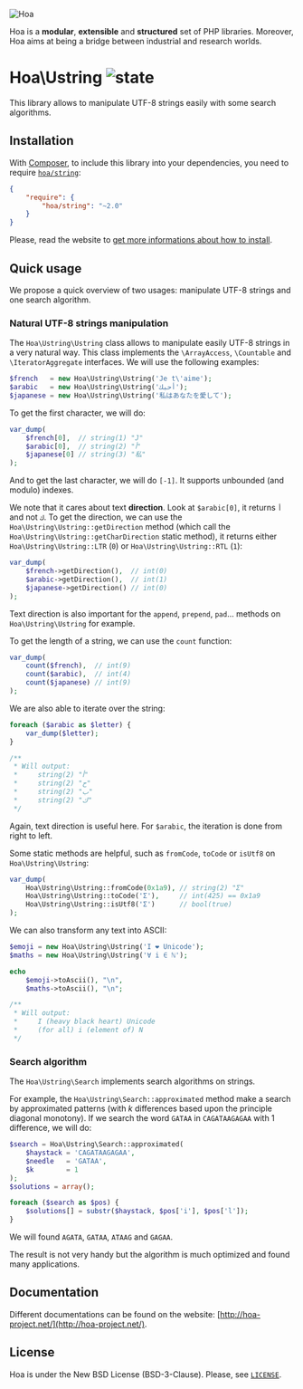 ![Hoa](http://static.hoa-project.net/Image/Hoa_small.png)

Hoa is a **modular**, **extensible** and **structured** set of PHP libraries.
Moreover, Hoa aims at being a bridge between industrial and research worlds.

# Hoa\Ustring ![state](http://central.hoa-project.net/State/Ustring)

This library allows to manipulate UTF-8 strings easily with some search
algorithms.

## Installation

With [Composer](http://getcomposer.org/), to include this library into your
dependencies, you need to require
[`hoa/string`](https://packagist.org/packages/hoa/string):

```json
{
    "require": {
        "hoa/string": "~2.0"
    }
}
```

Please, read the website to [get more informations about how to
install](http://hoa-project.net/Source.html).

## Quick usage

We propose a quick overview of two usages: manipulate UTF-8 strings and one
search algorithm.

### Natural UTF-8 strings manipulation

The `Hoa\Ustring\Ustring` class allows to manipulate easily UTF-8 strings in a
very natural way. This class implements the `\ArrayAccess`, `\Countable` and
`\IteratorAggregate` interfaces. We will use the following examples:

```php
$french   = new Hoa\Ustring\Ustring('Je t\'aime');
$arabic   = new Hoa\Ustring\Ustring('أحبك');
$japanese = new Hoa\Ustring\Ustring('私はあなたを愛して');
```

To get the first character, we will do:

```php
var_dump(
    $french[0],  // string(1) "J"
    $arabic[0],  // string(2) "أ"
    $japanese[0] // string(3) "私"
);
```

And to get the last character, we will do `[-1]`. It supports unbounded (and
modulo) indexes.

We note that it cares about text **direction**. Look at `$arabic[0]`, it returns
`أ` and not `ك`. To get the direction, we can use the
`Hoa\Ustring\Ustring::getDirection` method (which call the
`Hoa\Ustring\Ustring::getCharDirection` static method), it returns either
`Hoa\Ustring\Ustring::LTR` (`0`) or `Hoa\Ustring\Ustring::RTL` (`1`):

```php
var_dump(
    $french->getDirection(),  // int(0)
    $arabic->getDirection(),  // int(1)
    $japanese->getDirection() // int(0)
);
```

Text direction is also important for the `append`, `prepend`, `pad`… methods on
`Hoa\Ustring\Ustring` for example. 

To get the length of a string, we can use the `count` function:

```php
var_dump(
    count($french),  // int(9)
    count($arabic),  // int(4)
    count($japanese) // int(9)
);
```

We are also able to iterate over the string:

```php
foreach ($arabic as $letter) {
    var_dump($letter);
}

/**
 * Will output:
 *     string(2) "أ"
 *     string(2) "ح"
 *     string(2) "ب"
 *     string(2) "ك"
 */
```

Again, text direction is useful here. For `$arabic`, the iteration is done from
right to left.

Some static methods are helpful, such as `fromCode`, `toCode` or `isUtf8` on
`Hoa\Ustring\Ustring`:

```php
var_dump(
    Hoa\Ustring\Ustring::fromCode(0x1a9), // string(2) "Ʃ"
    Hoa\Ustring\Ustring::toCode('Ʃ'),     // int(425) == 0x1a9
    Hoa\Ustring\Ustring::isUtf8('Ʃ')      // bool(true)
);
```

We can also transform any text into ASCII:

```php
$emoji = new Hoa\Ustring\Ustring('I ❤ Unicode');
$maths = new Hoa\Ustring\Ustring('∀ i ∈ ℕ');

echo
    $emoji->toAscii(), "\n",
    $maths->toAscii(), "\n";

/**
 * Will output:
 *     I (heavy black heart) Unicode
 *     (for all) i (element of) N
 */
```

### Search algorithm

The `Hoa\Ustring\Search` implements search algorithms on strings.

For example, the `Hoa\Ustring\Search::approximated` method make a search by
approximated patterns (with *k* differences based upon the principle diagonal
monotony). If we search the word `GATAA` in `CAGATAAGAGAA` with 1 difference, we
will do:

```php
$search = Hoa\Ustring\Search::approximated(
    $haystack = 'CAGATAAGAGAA',
    $needle   = 'GATAA',
    $k        = 1
);
$solutions = array();

foreach ($search as $pos) {
    $solutions[] = substr($haystack, $pos['i'], $pos['l']);
}
```

We will found `AGATA`, `GATAA`, `ATAAG` and `GAGAA`.

The result is not very handy but the algorithm is much optimized and found many
applications.

## Documentation

Different documentations can be found on the website:
[http://hoa-project.net/](http://hoa-project.net/).

## License

Hoa is under the New BSD License (BSD-3-Clause). Please, see
[`LICENSE`](http://hoa-project.net/LICENSE).
